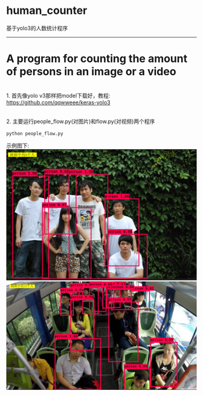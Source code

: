 # human_counter
基于yolo3的人数统计程序

---

# A program for counting the amount of persons in an image or a video

<br>1. 首先像yolo v3那样把model下载好，教程: https://github.com/qqwweee/keras-yolo3

<br>2. 主要运行people_flow.py(对图片)和flow.py(对视频)两个程序

```
python people_flow.py
```
示例图下:
![Alt text](https://raw.githubusercontent.com/leviome/pics/master/tt1.png)
![Alt text](https://raw.githubusercontent.com/leviome/pics/master/tt2.png)
